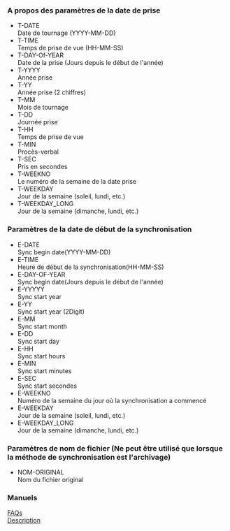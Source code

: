 ### A propos des paramètres de la date de prise<br>

- T-DATE <br>
Date de tournage (YYYY-MM-DD)<br>
- T-TIME<br>
Temps de prise de vue (HH-MM-SS)<br>
- T-DAY-Of-YEAR<br>
Date de la prise (Jours depuis le début de l'année)<br>
- T-YYYY<br>
Année prise<br>
- T-YY<br>
Année prise (2 chiffres)<br>
- T-MM<br>
Mois de tournage<br>
- T-DD<br>
Journée prise<br>
- T-HH<br>
Temps de prise de vue<br>
- T-MIN<br>
Procès-verbal<br>
- T-SEC<br>
Pris en secondes<br>
- T-WEEKNO<br>
Le numéro de la semaine de la date prise<br>
- T-WEEKDAY<br>
Jour de la semaine (soleil, lundi, etc.)<br>
- T-WEEKDAY_LONG<br>
Jour de la semaine (dimanche, lundi, etc.)<br>

### Paramètres de la date de début de la synchronisation<br>

- E-DATE<br>
Sync begin date(YYYY-MM-DD)<br>
- E-TIME<br>
Heure de début de la synchronisation(HH-MM-SS)<br>
- E-DAY-OF-YEAR<br>
Sync begin date(Jours depuis le début de l'année)<br>
- E-YYYYY<br>
Sync start year<br>
- E-YY<br>
Sync start year (2Digit)<br>
- E-MM<br>
Sync start month<br>
- E-DD<br>
Sync start day<br>
- E-HH<br>
Sync start hours<br>
- E-MIN<br>
Sync start minutes<br>
- E-SEC<br>
Sync start secondes<br>
- E-WEEKNO<br>
Numéro de la semaine du jour où la synchronisation a commencé<br>
- E-WEEKDAY<br>
Jour de la semaine (soleil, lundi, etc.)<br>
- E-WEEKDAY_LONG<br>
Jour de la semaine (dimanche, lundi, etc.)<br>

### Paramètres de nom de fichier (Ne peut être utilisé que lorsque la méthode de synchronisation est l'archivage)<br>

- NOM-ORIGINAL<br>
Nom du fichier original<br>

### Manuels<br>
[FAQs](https://sentaroh.github.io/Documents/SMBSync3/SMBSync3_FAQ_EN.htm)<br>
[Description](https://sentaroh.github.io/Documents/SMBSync3/SMBSync3_Desc_EN.htm)<br>
